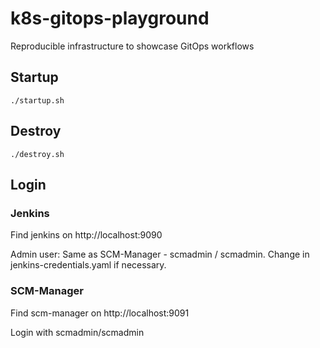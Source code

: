 # k8s-gitops-playground
Reproducible infrastructure to showcase GitOps workflows

## Startup

`./startup.sh`

## Destroy

`./destroy.sh`

## Login

### Jenkins

Find jenkins on http://localhost:9090

Admin user: Same as SCM-Manager - scmadmin / scmadmin.
Change in jenkins-credentials.yaml if necessary.

### SCM-Manager

Find scm-manager on http://localhost:9091

Login with scmadmin/scmadmin
